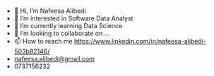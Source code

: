- 👋 Hi, I’m Nafeesa Alibedi
- 👀 I’m interested in Software Data Analyst
- 🌱 I’m currently learning Data Science
- 💞️ I’m looking to collaborate on ...
- 📫 How to reach me https://www.linkedin.com/in/nafeesa-alibedi-503b82146/
- nafeesa.alibedi@gmail.com 
- 0737156232
<!---
Nafeesa-21/Nafeesa-21 is a ✨ special ✨ repository because its `README.md` (this file) appears on your GitHub profile.
You can click the Preview link to take a look at your changes.
--->
